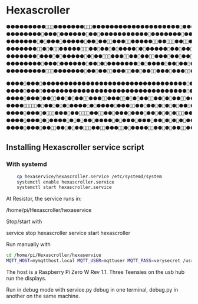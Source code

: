 # Hexascroller

```
⚫⚫⚫⚫⚫⚫⚫⚫⚫🔴🔴🔴⚫⚫⚫⚫⚫⚫⚫🔴🔴🔴⚫⚫⚫⚫⚫⚫⚫⚫⚫⚫⚫⚫⚫⚫⚫⚫⚫⚫⚫⚫🔴⚫⚫⚫⚫⚫⚫⚫⚫⚫⚫⚫⚫⚫⚫⚫⚫⚫
⚫⚫⚫⚫⚫⚫⚫⚫🔴⚫⚫⚫🔴⚫⚫⚫⚫⚫⚫🔴⚫⚫🔴⚫⚫⚫⚫⚫⚫⚫⚫⚫⚫⚫🔴⚫⚫⚫⚫⚫⚫⚫🔴⚫⚫⚫⚫⚫⚫⚫⚫⚫⚫⚫⚫⚫⚫⚫⚫⚫
⚫⚫⚫⚫⚫⚫⚫🔴⚫🔴⚫⚫⚫🔴⚫⚫⚫⚫⚫🔴⚫⚫🔴⚫⚫🔴🔴⚫⚫⚫🔴🔴⚫⚫⚫⚫⚫🔴🔴⚫⚫🔴🔴🔴⚫⚫🔴🔴⚫⚫🔴⚫🔴⚫⚫⚫⚫⚫⚫⚫
⚫⚫⚫⚫⚫⚫⚫🔴🔴⚫🔴⚫🔴🔴⚫⚫⚫⚫⚫🔴🔴🔴⚫⚫🔴⚫⚫🔴⚫🔴⚫⚫⚫⚫🔴⚫🔴⚫⚫⚫⚫⚫🔴⚫⚫🔴⚫⚫🔴⚫🔴🔴⚫⚫⚫⚫⚫⚫⚫⚫
⚫⚫⚫⚫⚫⚫⚫🔴⚫⚫⚫🔴⚫🔴⚫⚫⚫⚫⚫🔴⚫🔴⚫⚫🔴🔴🔴⚫⚫⚫🔴🔴⚫⚫🔴⚫⚫🔴🔴⚫⚫⚫🔴⚫⚫🔴⚫⚫🔴⚫🔴⚫⚫⚫⚫⚫⚫⚫⚫⚫
⚫⚫⚫⚫⚫⚫⚫⚫🔴⚫⚫⚫🔴⚫⚫⚫⚫⚫⚫🔴⚫⚫🔴⚫🔴⚫⚫⚫⚫⚫⚫⚫🔴⚫🔴⚫⚫⚫⚫🔴⚫⚫🔴⚫⚫🔴⚫⚫🔴⚫🔴⚫⚫⚫⚫⚫⚫⚫⚫⚫
⚫⚫⚫⚫⚫⚫⚫⚫⚫🔴🔴🔴⚫⚫⚫⚫⚫⚫⚫🔴⚫⚫🔴⚫⚫🔴🔴⚫⚫⚫🔴🔴⚫⚫🔴⚫⚫🔴🔴⚫⚫⚫🔴⚫⚫⚫🔴🔴⚫⚫🔴⚫⚫⚫⚫⚫⚫⚫⚫⚫

⚫⚫⚫⚫🔴⚫⚫⚫🔴⚫⚫⚫⚫⚫⚫⚫⚫⚫⚫⚫⚫⚫⚫⚫⚫⚫⚫⚫⚫⚫⚫⚫⚫⚫⚫⚫⚫⚫⚫⚫⚫⚫🔴⚫🔴⚫⚫⚫⚫⚫⚫⚫⚫⚫⚫🔴⚫⚫⚫⚫
⚫⚫⚫⚫🔴⚫⚫⚫🔴⚫⚫⚫⚫⚫⚫⚫⚫⚫⚫⚫⚫⚫⚫⚫⚫⚫⚫⚫⚫⚫⚫⚫⚫⚫⚫⚫⚫⚫⚫⚫⚫⚫🔴⚫🔴⚫⚫⚫⚫⚫⚫⚫⚫⚫⚫🔴⚫⚫⚫⚫
⚫⚫⚫⚫🔴⚫⚫⚫🔴⚫⚫🔴🔴⚫⚫🔴⚫🔴⚫⚫🔴🔴⚫⚫⚫🔴🔴⚫⚫⚫🔴🔴⚫🔴⚫🔴⚫⚫🔴🔴⚫⚫🔴⚫🔴⚫⚫🔴🔴⚫⚫🔴⚫🔴⚫🔴⚫⚫⚫⚫
⚫⚫⚫⚫🔴🔴🔴🔴🔴⚫🔴⚫⚫🔴⚫🔴⚫🔴⚫⚫⚫⚫🔴⚫🔴⚫⚫⚫⚫🔴⚫⚫⚫🔴🔴⚫⚫🔴⚫⚫🔴⚫🔴⚫🔴⚫🔴⚫⚫🔴⚫🔴🔴⚫⚫🔴⚫⚫⚫⚫
⚫⚫⚫⚫🔴⚫⚫⚫🔴⚫🔴🔴🔴⚫⚫⚫🔴⚫⚫🔴🔴🔴🔴⚫⚫🔴🔴⚫⚫🔴⚫⚫⚫🔴⚫⚫⚫🔴⚫⚫🔴⚫🔴⚫🔴⚫🔴🔴🔴⚫⚫🔴⚫⚫⚫🔴⚫⚫⚫⚫
⚫⚫⚫⚫🔴⚫⚫⚫🔴⚫🔴⚫⚫⚫⚫🔴⚫🔴⚫🔴⚫⚫🔴⚫⚫⚫⚫🔴⚫🔴⚫⚫⚫🔴⚫⚫⚫🔴⚫⚫🔴⚫🔴⚫🔴⚫🔴⚫⚫⚫⚫🔴⚫⚫⚫⚫⚫⚫⚫⚫
⚫⚫⚫⚫🔴⚫⚫⚫🔴⚫⚫🔴🔴⚫⚫🔴⚫🔴⚫⚫🔴🔴🔴⚫⚫🔴🔴⚫⚫⚫🔴🔴⚫🔴⚫⚫⚫⚫🔴🔴⚫⚫🔴⚫🔴⚫⚫🔴🔴⚫⚫🔴⚫⚫⚫🔴⚫⚫⚫⚫
```

## Installing Hexascroller service script

### With systemd

```bash
    cp hexaservice/hexascroller.service /etc/systemd/system
    systemctl enable hexascroller.service
    systemctl start hexascroller.service
```

At Resistor, the service runs in:

/home/pi/Hexascroller/hexaservice

Stop/start with

service stop hexascroller
service start hexascroller

Run manually with

```bash
cd /home/pi/Hexascroller/hexaservice
MQTT_HOST=mymqtthost.local MQTT_USER=mqttuser MQTT_PASS=verysecret /usr/bin/python3 service.py
```

The host is a Raspberry Pi Zero W Rev 1.1. Three Teensies on the usb hub run the displays.

Run in debug mode with service.py debug in one terminal, debug.py in another on the same machine.
